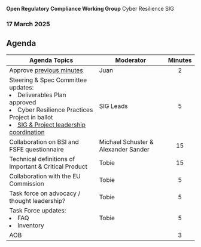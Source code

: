  **Open Regulatory Compliance Working Group** Cyber Resilience SIG

###  17 March 2025
##  Agenda
 Agenda Topics | Moderator | Minutes |
| ----- | ----- | :---: |
| Approve [previous minutes](https://github.com/orcwg/orcwg/pull/48) | Juan | 2 |
| Steering & Spec Committee updates:<li>Deliverables Plan approved<li>Cyber Resilience Practices Project in ballot<li>[SIG & Project leadership coordination](https://github.com/orcwg/orcwg/pull/55) | SIG Leads | 5 |
| Collaboration on BSI and FSFE questionnaire | Michael Schuster & Alexander Sander| 15 | 
| Technical definitions of Important & Critical Product | Tobie | 15 | 
| Collaboration with the EU Commission | Tobie | 5 |
| Task force on advocacy / thought leadership? | Tobie | 5 |
| Task Force updates:<li>FAQ<li>Inventory | Tobie | 5 |
| AOB | | 3 |

